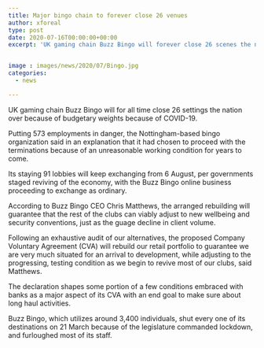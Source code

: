 ```yaml
---
title: Major bingo chain to forever close 26 venues
author: xforeal 
type: post
date: 2020-07-16T00:00:00+00:00
excerpt: 'UK gaming chain Buzz Bingo will forever close 26 scenes the nation over because of monetary weights because of COVID-19 '


image : images/news/2020/07/Bingo.jpg
categories:
  - news

---
```

UK gaming chain Buzz Bingo will for all time close 26 settings the nation over because of budgetary weights because of COVID-19. 

Putting 573 employments in danger, the Nottingham-based bingo organization said in an explanation that it had chosen to proceed with the terminations because of an unreasonable working condition for years to come. 

Its staying 91 lobbies will keep exchanging from 6 August, per governments staged reviving of the economy, with the Buzz Bingo online business proceeding to exchange as ordinary. 

According to Buzz Bingo CEO Chris Matthews, the arranged rebuilding will guarantee that the rest of the clubs can viably adjust to new wellbeing and security conventions, just as the guage decline in client volume. 

Following an exhaustive audit of our alternatives, the proposed Company Voluntary Agreement (CVA) will rebuild our retail portfolio to guarantee we are very much situated for an arrival to development, while adjusting to the progressing, testing condition as we begin to revive most of our clubs, said Matthews. 

The declaration shapes some portion of a few conditions embraced with banks as a major aspect of its CVA with an end goal to make sure about long haul activities. 

Buzz Bingo, which utilizes around 3,400 individuals, shut every one of its destinations on 21 March because of the legislature commanded lockdown, and furloughed most of its staff.